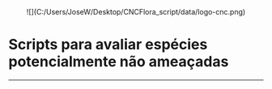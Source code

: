 <center>
![](C:/Users/JoseW/Desktop/CNCFlora_script/data/logo-cnc.png) 
</center>

# Scripts para avaliar espécies potencialmente não ameaçadas

***

## 
